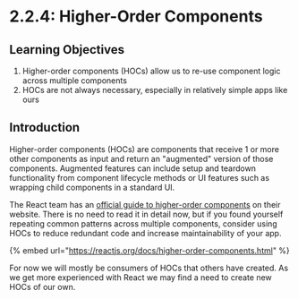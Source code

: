 # 2.2.4: Higher-Order Components

## Learning Objectives

1. Higher-order components (HOCs) allow us to re-use component logic across multiple components
2. HOCs are not always necessary, especially in relatively simple apps like ours

## Introduction

Higher-order components (HOCs) are components that receive 1 or more other components as input and return an "augmented" version of those components. Augmented features can include setup and teardown functionality from component lifecycle methods or UI features such as wrapping child components in a standard UI.

The React team has an [official guide to higher-order components](https://reactjs.org/docs/higher-order-components.html) on their website. There is no need to read it in detail now, but if you found yourself repeating common patterns across multiple components, consider using HOCs to reduce redundant code and increase maintainability of your app.

{% embed url="https://reactjs.org/docs/higher-order-components.html" %}

For now we will mostly be consumers of HOCs that others have created. As we get more experienced with React we may find a need to create new HOCs of our own.
